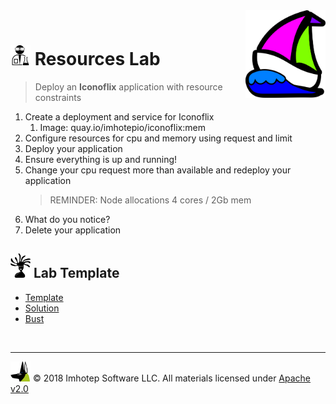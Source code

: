 <img src="../assets/k8sland.png" align="right" width="128" height="auto"/>

<br/>

# <img src="../assets/lab.png" width="32" height="auto"/> Resources Lab

> Deploy an **Iconoflix** application with resource constraints

1. Create a deployment and service for Iconoflix
    1. Image: quay.io/imhotepio/iconoflix:mem
2. Configure resources for cpu and memory using request and limit
3. Deploy your application
4. Ensure everything is up and running!
5. Change your cpu request more than available and redeploy your application
   > REMINDER: Node allocations 4 cores / 2Gb mem
6. What do you notice?
7. Delete your application

## <img src="../assets/face.png" width="32" height="auto"/> Lab Template

+ [Template](./tpl.yml)
+ [Solution](./iconoflix.yml)
+ [Bust](./iconoflix_bust.yml)

<br/>

---
<img src="../assets/imhotep_logo.png" width="32" height="auto"/> © 2018 Imhotep Software LLC.
All materials licensed under [Apache v2.0](http://www.apache.org/licenses/LICENSE-2.0)